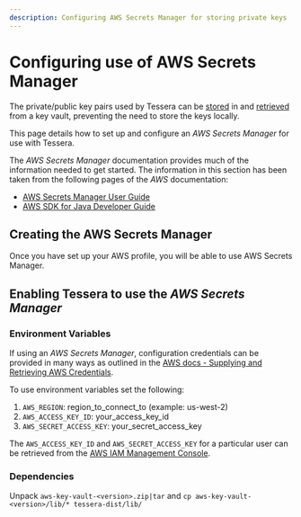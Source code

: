 ```yaml
---
description: Configuring AWS Secrets Manager for storing private keys
---
```


# Configuring use of AWS Secrets Manager

The private/public key pairs used by Tessera can be [stored] in and [retrieved] from a key vault, preventing the need to store the keys locally.

This page details how to set up and configure an _AWS Secrets Manager_ for use with Tessera.

The _AWS Secrets Manager_ documentation provides much of the information needed to get started. The information in this section has been taken from the following pages of the _AWS_ documentation:

* [AWS Secrets Manager User Guide](https://docs.aws.amazon.com/secretsmanager/latest/userguide/intro.html)
* [AWS SDK for Java Developer Guide](https://docs.aws.amazon.com/sdk-for-java/v1/developer-guide/welcome.html)

## Creating the AWS Secrets Manager

Once you have set up your AWS profile, you will be able to use AWS Secrets Manager.

## Enabling Tessera to use the _AWS Secrets Manager_

### Environment Variables

If using an _AWS Secrets Manager_, configuration credentials can be provided in many ways as outlined in the [AWS docs - Supplying and Retrieving AWS Credentials](https://docs.aws.amazon.com/sdk-for-java/v2/developer-guide/credentials.html).

To use environment variables set the following:

1. `AWS_REGION`: region_to_connect_to (example: us-west-2)
1. `AWS_ACCESS_KEY_ID`: your_access_key_id
1. `AWS_SECRET_ACCESS_KEY`: your_secret_access_key

The `AWS_ACCESS_KEY_ID` and `AWS_SECRET_ACCESS_KEY` for a particular user can be retrieved from the [AWS IAM Management Console](https://console.aws.amazon.com/iam).

### Dependencies

Unpack `aws-key-vault-<version>.zip|tar` and `cp aws-key-vault-<version>/lib/* tessera-dist/lib/`

<!-- links -->
[stored]: ../../Generate-Keys/AWS-Secrets-Manager.md
[retrieved]: ../Keys/AWS-Secrets-Pairs.md
